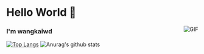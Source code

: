 # Hello World 👋
<img align="right" alt="GIF" src="https://raw.githubusercontent.com/haoruilee/haoruilee/master/pic/pusheencode.gif" />

### I'm wangkaiwd

[![Top Langs](https://github-readme-stats.vercel.app/api/top-langs/?username=wangkaiwd&layout=compact)](https://github.com/anuraghazra/github-readme-stats)
![Anurag's github stats](https://github-readme-stats.vercel.app/api?username=wangkaiwd&show_icons=true&theme=radical)
